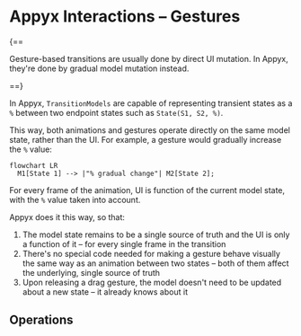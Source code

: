# Appyx Interactions – Gestures

{==

Gesture-based transitions are usually done by direct UI mutation. In Appyx, they're done by gradual model mutation instead.

==}

In Appyx, `TransitionModels` are capable of representing transient states as a `%` between two endpoint states such as `State(S1, S2, %)`.

This way, both animations and gestures operate directly on the same model state, rather than the UI. For example, a gesture would gradually increase the `%` value:


``` mermaid
flowchart LR
  M1[State 1] --> |"% gradual change"| M2[State 2];
```

For every frame of the animation, UI is function of the current model state, with the `%` value taken into account.  

Appyx does it this way, so that:

1. The model state remains to be a single source of truth and the UI is only a function of it – for every single frame in the transition  
2. There's no special code needed for making a gesture behave visually the same way as an animation between two states – both of them affect the underlying, single source of truth
3. Upon releasing a drag gesture, the model doesn't need to be updated about a new state – it already knows about it 


## Operations
